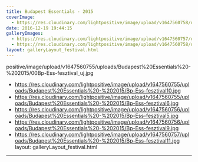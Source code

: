 ```yaml
---
title: Budapest Essentials - 2015
coverImage:
  - https://res.cloudinary.com/lightpositive/image/upload/v1647560758/uploads/Budapest%20Essentials%20-%202015/Bp-Ess-fesztival4.jpg
date: 2016-12-19 19:44:15
galleryImages: 
  - https://res.cloudinary.com/lightpositive/image/upload/v1647560757/uploads/Budapest%20Essentials%20-%202015/Bp-Ess-fesztival2.jpg
  - https://res.cloudinary.com/lightpositive/image/upload/v1647560758/uploads/Budapest%20Essentials%20-%202015/Bp-Ess-fesztival4.jpg
layout: galleryLayout_festival.html
---
```

positive/image/upload/v1647560755/uploads/Budapest%20Essentials%20-%202015/00Bp-Ess-fesztival_uj.jpg
  - https://res.cloudinary.com/lightpositive/image/upload/v1647560755/uploads/Budapest%20Essentials%20-%202015/Bp-Ess-fesztival10.jpg
  - https://res.cloudinary.com/lightpositive/image/upload/v1647560755/uploads/Budapest%20Essentials%20-%202015/Bp-Ess-fesztival6.jpg
  - https://res.cloudinary.com/lightpositive/image/upload/v1647560756/uploads/Budapest%20Essentials%20-%202015/Bp-Ess-fesztival5.jpg
  - https://res.cloudinary.com/lightpositive/image/upload/v1647560756/uploads/Budapest%20Essentials%20-%202015/Bp-Ess-fesztival9.jpg
  - https://res.cloudinary.com/lightpositive/image/upload/v1647560757/uploads/Budapest%20Essentials%20-%202015/Bp-Ess-fesztival11.jpg
layout: galleryLayout_festival.html
---
